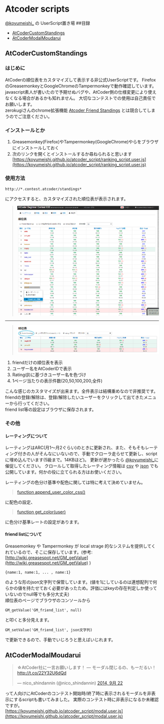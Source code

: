 # Atcoder scripts
[@koyumeishi_](https://twitter.com/koyumeishi_) の UserScript置き場
##目録
* [AtCoderCustomStandings](#AtCoderCustomStandings)
* [AtCoderModalMoudarui](#AtCoderModalMoudarui)

## AtCoderCustomStandings <a id="AtCoderCustomStandings"></a>
### はじめに
AtCoderの順位表をカスタマイズして表示する非公式UserScriptです。 FirefoxのGreasemonkeyとGoogleChromeのTampermonkeyで動作確認しています。 javascript素人が書いたので予期せぬバグや、AtCoder側の仕様変更により使えなくなる場合があるかも知れません。 大切なコンテストでの使用は自己責任でお願いします。  
zerokugiさんのchrome拡張機能 [Atcoder Friend Standings](https://chrome.google.com/webstore/detail/atcoder-friend-standings/apoegnjnclihjjlighifiojbocjnbbgm) とは競合してしまうのでご注意ください。


### インストールとか

 1. Greasemonkey(Firefox)やTampermonkey(GoogleChrome)やらをブラウザにインストールしておく
 2. 次のリンクを開くとインストールするか尋ねられると思います  
     [https://koyumeishi.github.io/atcoder_script/ranking_script.user.js](https://koyumeishi.github.io/atcoder_script/ranking_script.user.js)



### 使用方法
    http://*.contest.atcoder/standings*
にアクセスすると、カスタマイズされた順位表が表示されます。  
> ![image1](img/img1.png)  
---
> ![image2](img/img2.png)  

1. friendだけの順位表を表示
2. ユーザー名をAtCoderIDで表示
3. Rating(β)に基づきユーザー名を色づけ
4. 1ページ当たりの表示件数(20,50,100,200,全件)

こんな感じのカスタマイズが出来ます。全件表示は結構重めなので非推奨です。  
friendの登録/解除は、登録/解除したいユーザーをクリックして出てきたメニューから行ってください。  
friend list等の設定はブラウザに保存されます。

### その他
#### レーティングについて
レーティングはARC(月1～月2ぐらい)のときに更新され、また、そもそもレーティング付きの人がそんなにいないので、手動でクローラ走らせて更新し、scriptに埋め込んでいます(5級まで。14KBほど)。 更新が遅かったら [@koyumeishi_](https://twitter.com/koyumeishi_)に催促してください。
クロールして取得したレーティング情報は [csv](https://koyumeishi.github.io/atcoder_script/rating.csv) や [json](https://koyumeishi.github.io/atcoder_script/rating.json) でも公開しています。何かの役に立てられる方はお使いください。

レーティングの色分け基準や配色に関しては特に考えて決めていません。 

>[function append_user_color_css()](https://github.com/koyumeishi/atcoder_script/blob/gh-pages/ranking_script.user.js#L314)  

に配色の設定、 

>[function get_color(user)](https://github.com/koyumeishi/atcoder_script/blob/gh-pages/ranking_script.user.js#L341)

に色分け基準レートの設定があります。

#### friend listについて
Greasemonkey や Tampermonkey が local strage 的なシステムを提供してくれているので、そこに保存しています。(参考: [http://wiki.greasespot.net/GM_getValue](http://wiki.greasespot.net/GM_getValue) )

    {name:1, name:1, ... , name:1}

のような形のjson文字列で保管しています。(値を1にしているのは連想配列で何らかの値を持たせておく必要があったため。評価にはkeyの存在判定しか使っていないのでnull等でも多分大丈夫)  
順位表のページでブラウザのコンソールから

    GM_getValue('GM_friend_list', null)
と叩くと多分見えます。

    GM_setValue('GM_friend_list', json文字列)
で更新できるので、手動でいじろうと思えばいじれます。

## AtCoderModalMoudarui <a id="AtCoderModalMoudarui"></a>
<blockquote class="twitter-tweet" lang="ja"><p lang="ja" dir="ltr">☆AtCoder社に一言お願いします！ — モーダル閉じるの、もーだるい！ <a href="http://t.co/22Y32U6dQd">http://t.co/22Y32U6dQd</a></p>&mdash; nico_shindannin (@nico_shindannin) <a href="https://twitter.com/nico_shindannin/status/514078969080344576">2014, 9月 22</a></blockquote>
<script async src="//platform.twitter.com/widgets.js" charset="utf-8"></script>

って人向けにAtCoderのコンテスト開始時/終了時に表示されるモーダルを非表示にするscriptも書いてみました。 実際のコンテスト時に非表示になるか未確認ですが。  
[https://koyumeishi.github.io/atcoder_script/modal.user.js](https://koyumeishi.github.io/atcoder_script/modal.user.js)
  
